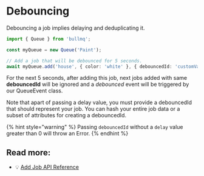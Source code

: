 # Debouncing

Debouncing a job implies delaying and deduplicating it.

```typescript
import { Queue } from 'bullmq';

const myQueue = new Queue('Paint');

// Add a job that will be debounced for 5 seconds.
await myQueue.add('house', { color: 'white' }, { debouncedId: 'customValue', delay: 5000 });
```

For the next 5 seconds, after adding this job, next jobs added with same **debouncedId** will be ignored and a _debounced_ event will be triggered by our QueueEvent class.

Note that apart of passing a delay value, you must provide a debouncedId that should represent your job. You can hash your entire job data or a subset of attributes for creating a debouncedId.

{% hint style="warning" %}
Passing `debouncedId` without a `delay` value greater than 0 will throw an Error.
{% endhint %}

## Read more:

* 💡 [Add Job API Reference](https://api.docs.bullmq.io/classes/v5.Queue.html#add)
